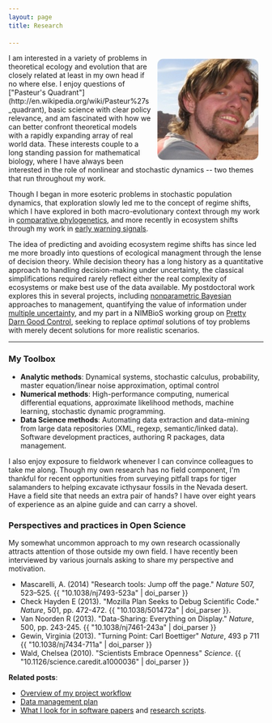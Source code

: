 ```yaml
---
layout: page
title: Research

---
```


<img src="assets/img/wadirum.png" style="float:right; margin: 10px 10px;"/>
I am interested in a variety of problems in theoretical
ecology and evolution that are closely related at least in my
own head if no where else.  I enjoy questions of ["Pasteur's Quadrant"](http://en.wikipedia.org/wiki/Pasteur%27s_quadrant), basic
science with clear policy relevance, and am fascinated with how we can
better confront theoretical models with a rapidly expanding array of
real world data.  These interests couple to a long standing
passion for mathematical biology, where I have always been interested
in the role of nonlinear and stochastic dynamics -- two themes that run
throughout my work.

Though I began in more esoteric problems in stochastic population
dynamics, that exploration slowly led me to the concept of regime shifts,
which I have explored in both macro-evolutionary context through my
work in [comparative phylogenetics](/projects/phylogenetics.html),
and more recently in ecosystem shifts through my work in [early warning
signals](/projects/warning-signals.html).

The idea of predicting and avoiding ecosystem regime shifts has since
led me more broadly into questions of ecological managment through the
lense of decision theory.  While decision theory has a long history as
a quantitative approach to handling decision-making under uncertainty,
the classical simplifications required rarely reflect either the real
complexity of ecosystems or make best use of the data available.
My postdoctoral work explores this in several projects, including
[nonparametric Bayesian](/projects/nonparametric-bayes.html)
approaches to management, quantifying the value of information
under [multiple uncertainty](/projects/multiple-uncertainty.html),
and my part in a NIMBioS working group on [Pretty Darn Good
Control](/projects/pdg-control.html), seeking to replace _optimal_
solutions of toy problems with merely decent solutions for more realistic
scenarios.

<!--
### Project Landing Pages

The menu to the right links to abstracts for most of my recent
reseach projects.  These pages also include automated feeds from
my workflow, indicating active issues or next steps, recent notebook
entries, current literature I'm reading on the topic, etc.
-->


------------------------------------------------------------------------------


### My Toolbox

* **Analytic methods**: Dynamical systems, stochastic calculus, probability, master equation/linear noise approximation, optimal control
* **Numerical methods**: High-performance computing, numerical differential equations, approximate likelihood methods, machine learning, stochastic dynamic programming.
* **Data Science methods**: Automating data extraction and data-mining from large data repositories (XML, regexp, semantic/linked data). Software development practices, authoring R packages, data management.

I also enjoy exposure to fieldwork whenever I can convince colleagues to take me along. Though my own research has no field component, I'm thankful for recent opportunities from surveying pitfall traps for tiger salamanders to helping excavate icthysaur fossils in the Nevada desert. Have a field site that needs an extra pair of hands? I have over eight years of experience as an alpine guide and can carry a shovel.




### Perspectives and practices in Open Science

My somewhat uncommon approach to my own research ocassionally attracts attention of those outside my own field.  I have recently been interviewed by various journals asking to share my perspective and motivation.

* Mascarelli, A. (2014) "Research tools: Jump off the page." _Nature_ 507, 523–525. {{ "10.1038/nj7493-523a" | doi_parser }}
* Check Hayden E (2013). "Mozilla Plan Seeks to Debug Scientific Code." _Nature_, 501, pp. 472-472. {{ "10.1038/501472a" | doi_parser }}.
* Van Noorden R (2013). "Data-Sharing: Everything on Display." _Nature_, 500, pp. 243-245. {{ "10.1038/nj7461-243a" | doi_parser }}
* Gewin, Virginia (2013). "Turning Point: Carl Boettiger" _Nature_, 493 p 711  {{ "10.1038/nj7434-711a" | doi_parser }}
* Wald, Chelsea (2010).  "Scientists Embrace Openness" _Science_. {{ "10.1126/science.caredit.a1000036" | doi_parser }}

**Related posts**:

- [Overview of my project workflow](http://www.carlboettiger.info/2012/05/06/research-workflow.html)
- [Data management plan](http://www.carlboettiger.info/2012/10/09/data-management-plan.htm)
- [What I look for in software papers](http://carlboettiger.info/2013/06/13/what-I-look-for-in-software-papers.html) and [research scripts](http://carlboettiger.info/2013/09/25/mozilla-software-review.html).

